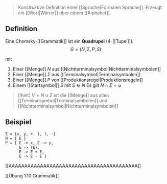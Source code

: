 > _Konstruktive_ Definition einer [[Sprache|Formalen Sprache]]. Erzeugt ein [[Wort|Wörter]] über einem [[Alphabet]].

## Definition
Eine Chomsky-[[Grammatik]] ist ein **Quadrupel** (4-[[Tupel]]).
$$G = (N, \Sigma, P, S)$$

mit 
1. Einer [[Menge]] $N$ aus [[Nichtterminalsymbol|Nichtterminalsymbolen]]
2. Einer [[Menge]] $\Sigma$ aus [[Terminalsymbol|Terminalsymbolen]]
3. Einer [[Menge]] $P$ von [[Produktionsregel|Produktionsregeln]]
4. Einem [[Startsymbol]] $S$ mit $S \in N$
Es gilt $N \cap \Sigma = \varnothing$

> [!hint] $V = N \cup \Sigma$ ist die [[Menge]] aus allen [[Terminalsymbol|Terminalsymbolen]] und [[Nichtterminalsymbol|Nichtterminalsymbolen]]

## Beispiel
```
Σ = {x, y, +, (, ), ·}
N = { E }
P = { E -> x, E -> y,
	  E -> (E),
	  E -> E + E,
	  E -> E · E }
```

[[AAAAAAAAAAAAAAAAAAAAAAAAAAAAAAAAAAAAAAAAA]]

[[Übung 1.10 Grammatik]]